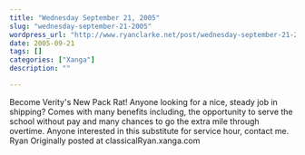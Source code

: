 ```yaml
---
title: "Wednesday September 21, 2005"
slug: "wednesday-september-21-2005"
wordpress_url: "http://www.ryanclarke.net/post/wednesday-september-21-2005/"
date: 2005-09-21
tags: []
categories: ["Xanga"]
description: ""

---
```


Become Verity's New Pack Rat!
 Anyone looking for a nice, steady job in shipping? Comes with many benefits including, the opportunity to serve the school without pay and many chances to go the extra mile through overtime. Anyone interested in this substitute for service hour, contact me.
 Ryan
Originally posted at classicalRyan.xanga.com
